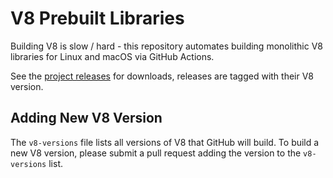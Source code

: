 # V8 Prebuilt Libraries

Building V8 is slow / hard - this repository automates building monolithic V8 libraries for Linux and macOS via GitHub Actions.

See the [project releases](https://github.com/BlazerodJS/v8-prebuilt/releases) for downloads, releases are tagged with their V8 version.

## Adding New V8 Version

The `v8-versions` file lists all versions of V8 that GitHub will build. To build a new V8 version, please submit a pull request adding the version to the `v8-versions` list.
